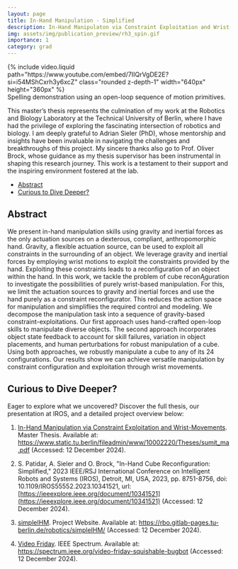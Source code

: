 ```yaml
---
layout: page
title: In-Hand Manipulation - Simplified
description: In-Hand Manipulaton via Constraint Exploitation and Wrist-Movements🤌
img: assets/img/publication_preview/rh3_spin.gif
importance: 1
category: grad
---
```


<div class="row justify-content-sm-center">
{% include video.liquid path="https://www.youtube.com/embed/7IIQrVgDE2E?si=i54MShCxrh3y6xcZ" class="rounded z-depth-1" width="640px" height="360px" %}
</div>
<div class="caption">
    Spelling demonstration using an open-loop sequence of motion primitives.
</div>

This master’s thesis represents the culmination of my work at the Robotics and Biology Laboratory at the Technical University of Berlin, where I have had the privilege of exploring the fascinating intersection of robotics and biology. I am deeply grateful to Adrian Sieler (PhD), whose mentorship and insights have been invaluable in navigating the challenges and breakthroughs of this project. My sincere thanks also go to Prof. Oliver Brock, whose guidance as my thesis supervisor has been instrumental in shaping this research journey. This work is a testament to their support and the inspiring environment fostered at the lab.

- [Abstract](#abstract)
- [Curious to Dive Deeper?](#curious-to-dive-deeper)

## Abstract

We present in-hand manipulation skills using gravity and inertial forces as the only actuation sources on a dexterous, compliant, anthropomorphic hand. Gravity, a flexible actuation source, can be used to exploit all constraints in the surrounding of an object. We leverage gravity and inertial forces by employing
wrist motions to exploit the constraints provided by the hand. Exploiting these constraints leads to a reconfiguration of an object within the hand. In this work, we tackle the problem of cube reconĄguration to investigate the possibilities of purely wrist-based manipulation. For this, we limit the actuation
sources to gravity and inertial forces and use the hand purely as a constraint reconfigurator. This reduces the action space for manipulation and simpliflies the required control and modeling. We decompose the manipulation task
into a sequence of gravity-based constraint-exploitations. Our first approach uses hand-crafted open-loop skills to manipulate diverse objects. The second approach incorporates object state feedback to account for skill failures, variation in object placements, and human perturbations for robust manipulation of a cube. Using both approaches, we robustly manipulate a cube to any of its 24 configurations. Our results show we can achieve versatile manipulation by
constraint configuration and exploitation through wrist movements.

## Curious to Dive Deeper?

Eager to explore what we uncovered? Discover the full thesis, our presentation at IROS, and a detailed project overview below:

1. [In-Hand Manipulation via Constraint Exploitation and Wrist-Movements](https://www.static.tu.berlin/fileadmin/www/10002220/Theses/sumit_ma.pdf). Master Thesis. Available at: https://www.static.tu.berlin/fileadmin/www/10002220/Theses/sumit_ma.pdf (Accessed: 12 December 2024).

2. S. Patidar, A. Sieler and O. Brock, "In-Hand Cube Reconfiguration: Simplified," 2023 IEEE/RSJ International Conference on Intelligent Robots and Systems (IROS), Detroit, MI, USA, 2023, pp. 8751-8756, doi: 10.1109/IROS55552.2023.10341521, url: [https://ieeexplore.ieee.org/document/10341521](https://ieeexplore.ieee.org/document/10341521) (Accessed: 12 December 2024).

3. [simpleIHM](https://rbo.gitlab-pages.tu-berlin.de/robotics/simpleIHM/). Project Website. Available at: https://rbo.gitlab-pages.tu-berlin.de/robotics/simpleIHM/ (Accessed: 12 December 2024).

4. [Video Friday](https://spectrum.ieee.org/video-friday-squishable-bugbot). IEEE Spectrum. Available at: https://spectrum.ieee.org/video-friday-squishable-bugbot (Accessed: 12 December 2024).
